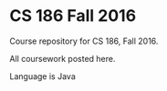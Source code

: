 # CS 186 Fall 2016

Course repository for CS 186, Fall 2016.

All coursework posted here.

Language is Java
